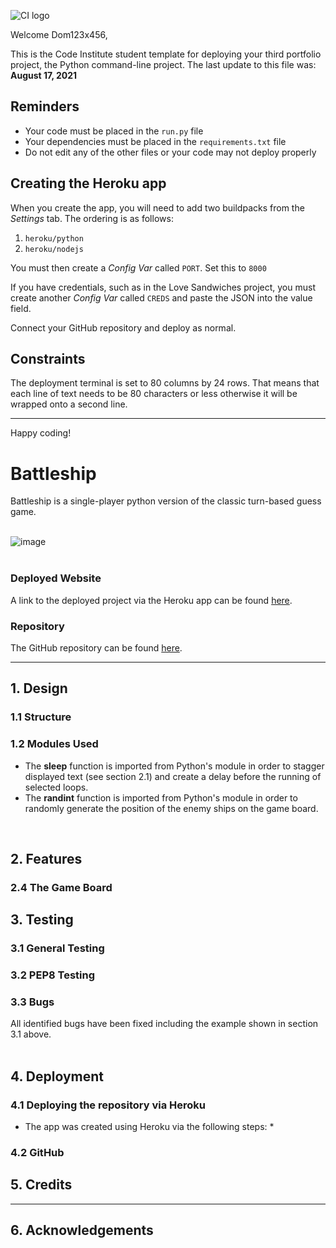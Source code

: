 ![CI logo](https://codeinstitute.s3.amazonaws.com/fullstack/ci_logo_small.png)

Welcome Dom123x456,

This is the Code Institute student template for deploying your third portfolio project, the Python command-line project. The last update to this file was: **August 17, 2021**

## Reminders

* Your code must be placed in the `run.py` file
* Your dependencies must be placed in the `requirements.txt` file
* Do not edit any of the other files or your code may not deploy properly

## Creating the Heroku app

When you create the app, you will need to add two buildpacks from the _Settings_ tab. The ordering is as follows:

1. `heroku/python`
2. `heroku/nodejs`

You must then create a _Config Var_ called `PORT`. Set this to `8000`

If you have credentials, such as in the Love Sandwiches project, you must create another _Config Var_ called `CREDS` and paste the JSON into the value field.

Connect your GitHub repository and deploy as normal.

## Constraints

The deployment terminal is set to 80 columns by 24 rows. That means that each line of text needs to be 80 characters or less otherwise it will be wrapped onto a second line.

-----
Happy coding!












# Battleship
Battleship is a single-player python version of the classic turn-based guess game.</br >
</br > 

![image]()</br >
</br >


### Deployed Website
A link to the deployed project via the Heroku app can be found [here]().


### Repository
The GitHub repository can be found [here](/).


____



## 1. Design

### 1.1 Structure



### 1.2 Modules Used
* The __sleep__ function is imported from Python's module in order to stagger displayed text (see section 2.1) and create a delay before the running of selected loops.
* The __randint__ function is imported from Python's module in order to randomly generate the position of the enemy ships on the game board.</br >
</br >

## 2. Features




### 2.4 The Game Board



## 3. Testing

### 3.1 General Testing


### 3.2 PEP8 Testing


### 3.3 Bugs
All identified bugs have been fixed including the example shown in section 3.1 above.</br >
</br >


## 4. Deployment

### 4.1 Deploying the repository via Heroku
* The app was created using Heroku via the following steps:
    * 

### 4.2 GitHub


#### 




## 5. Credits



----

## 6. Acknowledgements
